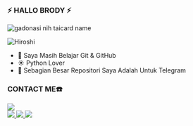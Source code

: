 ### ⚡ HALLO BRODY ⚡

![gadonasi nih taicard name](https://cardivo.vercel.app/api?name=𝙄𝘾𝘼𝙇𝙇•&description=Hi,%20SAYA%20BUKAN%20PROGRAMER,%20CUMA%20COPY%20PASTE%20%F0%9F%91%8B&image=https://telegra.ph/file/b0fe18a9a903386d19865.jpg?v=4&backgroundColor=%23ecf0f1&github=UserbotMaps&pattern=leaf&colorPattern=%23eaeaea)
 
<p align="left"> <img src="https://komarev.com/ghpvc/?username=Hiroshi&label=Profile%20Views&color=orange&style=flat-square" alt="Hiroshi" /> </p>

- 🤩 Saya Masih Belajar Git & GitHub‌‌
- ☀️ Python Lover
- 🤖 Sebagian Besar Repositori Saya Adalah Untuk Telegram‌‌

### CONTACT ME☎️
  <a href="https://t.me/sadcall"><img src="https://img.shields.io/badge/Telegram-%230088cc.svg?&style=for-the-badge&logo=telegram&logoColor=white" /> <br>
  <a href="https://github.com/UserbotMaps"><img src="https://img.shields.io/badge/-GitHub-black?style=flat-square&logo=github" />
 <a href="https://t.me/hiroshisupport"><img src="https://img.shields.io/badge/Telegram-Support-%230088cc.svg?&style=for-the-badge&logo=telegram&logoColor=white" />
<a href="https://t.me/noteical"><img src="https://img.shields.io/badge/Telegram-Support-%230088cc.svg?&style=for-the-badge&logo=telegram&logoColor=white" />
